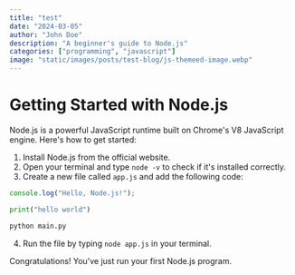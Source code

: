 ```yaml
---
title: "test"
date: "2024-03-05"
author: "John Doe"
description: "A beginner's guide to Node.js"
categories: ["programming", "javascript"]
image: "static/images/posts/test-blog/js-themeed-image.webp"
---
```


# Getting Started with Node.js

Node.js is a powerful JavaScript runtime built on Chrome's V8 JavaScript engine. Here's how to get started:

1. Install Node.js from the official website.
2. Open your terminal and type `node -v` to check if it's installed correctly.
3. Create a new file called `app.js` and add the following code:

```javascript
console.log("Hello, Node.js!");
```

```python
print("hello world")
```

```bash
python main.py
```

4. Run the file by typing `node app.js` in your terminal.

Congratulations! You've just run your first Node.js program.
